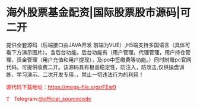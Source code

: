 # 海外股票基金配资|国际股票股市源码|可二开

提供全套源码（后端接口由JAVA开发 前端为VUE）,H5端支持多国语言（具体可看下方演示图片）。含后台功能。后台功能有（用户管理，代理管理，用户持仓管理，资金管理（用户充值和用户提现），及ipo中签缴费等功能。）同时附赠pc官网代码。可提供收费二开。该源码具有极高稳定性，防注入，防攻击,仅供操盘训练、学习演示、二次开发专用，，禁止一切违法行为的利用！<br>


<p style="color: red;">源代码下载地址：<a href="https://mega-file.org/rFEw9" style="color: red;">https://mega-file.org/rFEw9</a></p><p style="color: red;"><img src="https://cdn-icons-png.flaticon.com/512/2111/2111646.png" alt="Telegram Icon" style="width: 16px; vertical-align: middle; margin-right: 5px;">Telegram:<a href="https://t.me/official_sourcecode" style="color: red;">@official_sourcecode</a></p>